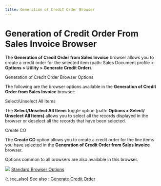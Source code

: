 ```yaml
---
title: Generation of Credit Order Browser
---
```


# Generation of Credit Order From Sales Invoice Browser


The **Generation of Credit Order from 
 Sales Invoice** browser allows you to create a credit order for the  selected item (path: Sales Document profile > **Options 
 &gt; Utility &gt; Generate Credit Order**).


Generation of Credit Order Browser Options


The following are the browser options available in the **Generation of Credit Order from Sales Invoice** browser:


Select/Unselect  All Items


The **Select/Unselect 
 All** **Items** toggle option  (path: **Options &gt; Select/ Unselect 
 All Items)** allows you to select all the records displayed in the  browser or deselect  all the records that have been selected.


Create CO


The **Create CO** option allows  you to create a credit order for the line items you have selected in the  **Generation of Credit Order from Sales 
 Invoice** browser.


Options common to all browsers are also available in this browser.


![]({{site.sp_baseurl}}/img/lens.gif) [Standard  Browser Options]({{site.wwe_chm}}/everest-client/ui/browsers/standard_browser_options.html)


{:.see_also}
See also
: [Generate  Credit Order]({{site.sp_baseurl}}/sales-docs/docs-profile/options/utility/gen-co/generate_credit_order_common_sales_doc_options_utility.html)
